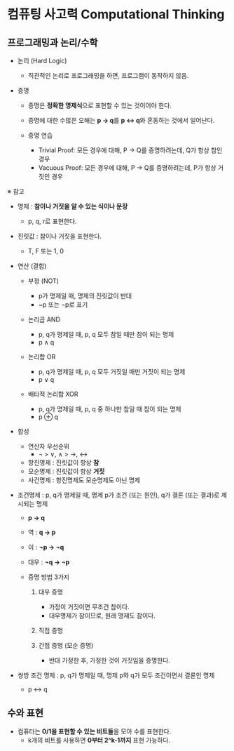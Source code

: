 # 컴퓨팅 사고력 Computational Thinking

## 프로그래밍과 논리/수학

- 논리 (Hard Logic)
    - 직관적인 논리로 프로그래밍을 하면, 프로그램이 동작하지 않음.
 
- 증명
    - 증명은 **정확한 명제식**으로 표현할 수 있는 것이어야 한다.
    - 증명에 대한 수많은 오해는 **p -> q**를 **p <-> q**와 혼동하는 것에서 일어난다.
 
    - 증명 연습
        - Trivial Proof: 모든 경우에 대해, P -> Q를 증명하려는데, Q가 항상 참인 경우
        - Vacuous Proof: 모든 경우에 대해, P -> Q를 증명하려는데, P가 항상 거짓인 경우

※ 참고  

- 명제 : **참이나 거짓을 알 수 있는 식이나 문장**
    - p, q, r로 표현한다.

- 진릿값 : 참이나 거짓을 표현한다.
    - T, F 또는 1, 0
 
- 연산 (결합)
    - 부정 (NOT)
        - p가 명제일 때, 명제의 진릿값이 반대
        - ~p 또는 ¬p로 표기
    
    - 논리곱 AND
        - p, q가 명제일 때, p, q 모두 참일 때만 참이 되는 명제
        - p ∧ q
    
    - 논리합 OR
        - p, q가 명제일 때, p, q 모두 거짓일 때만 거짓이 되는 명제
        - p ∨ q
    
    - 배타적 논리합 XOR
        - p, q가 명제일 때, p, q 중 하나만 참일 때 참이 되는 명제
        - p ⊕ q
     
- 합성
    - 연산자 우선순위
        - ¬ > ∨, ∧ > →, ↔
    - 항진명제 : 진릿값이 항상 **참**
    - 모순명제 : 진릿값이 항상 **거짓**
    - 사건명제 : 항진명제도 모순명제도 아닌 명제

- 조건명제 : p, q가 명제일 때, 명제 p가 조건 (또는 원인), q가 결론 (또는 결과)로 제시되는 명제
    - **p → q**
    - 역 : **q → p**
    - 이 : **¬p → ¬q**
    - 대우 : **¬q → ¬p**

    - 증명 방법 3가지
        1. 대우 증명
            - 가정이 거짓이면 무조건 참이다.
            - 대우명제가 참이므로, 원래 명제도 참이다.

        2. 직접 증명

        3. 간접 증명 (모순 증명)
            - 반대 가정한 후, 가정한 것이 거짓임을 증명한다.

- 쌍방 조건 명제 : p, q가 명제일 때, 명제 p와 q가 모두 조건이면서 결론인 명제
    - p ↔ q

## 수와 표현

- 컴퓨터는 **0/1을 표현할 수 있는 비트들**을 모아 수를 표현한다.
    - k개의 비트를 사용하면 **0부터 2^k-1까지** 표현 가능하다.
